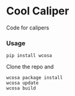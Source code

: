 # Cool Caliper
Code for calipers

### Usage
```
pip install wcosa
```

Clone the repo and
```
wcosa package install
wcosa update
wcosa build
```
